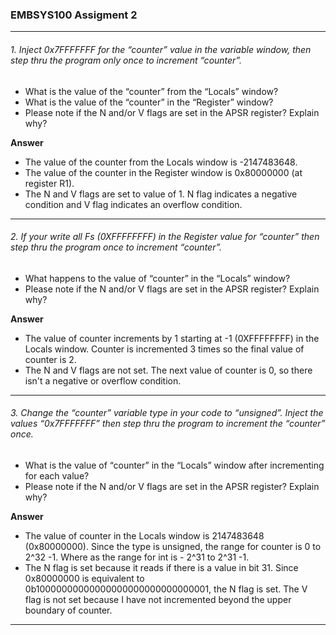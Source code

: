 ### EMBSYS100 Assigment 2
<hr>

###### 1. Inject 0x7FFFFFFF for the “counter” value in the variable window, then step thru the program only once to increment “counter”.
  - What is the value of the “counter” from the “Locals” window?
  - What is the value of the “counter” in the “Register” window?
  - Please note if the N and/or V flags are set in the APSR register? Explain why?
  
  **Answer** <br>
  - The value of the counter from the Locals window is -2147483648.
  - The value of the counter in the Register window is 0x80000000 (at register R1).
  - The N and V flags are set to value of 1. N flag indicates a negative condition and V flag indicates an overflow condition.
<hr>

###### 2. If your write all Fs (0XFFFFFFFF) in the Register value for “counter” then step thru the program once to increment “counter”.
  - What happens to the value of “counter” in the “Locals” window?
  - Please note if the N and/or V flags are set in the APSR register? Explain why?

  **Answer** <br>
  - The value of counter increments by 1 starting at -1 (0XFFFFFFFF) in the Locals window. Counter is incremented 3 times so the final value of counter is 2.
  - The N and V flags are not set. The next value of counter is 0, so there isn't a negative or overflow condition. 
  <hr>
  
###### 3. Change the “counter” variable type in your code to “unsigned”. Inject the values “0x7FFFFFFF” then step thru the program to increment the “counter” once.
  - What is the value of “counter” in the “Locals” window after incrementing for each value?
  - Please note if the N and/or V flags are set in the APSR register? Explain why?

  **Answer** <br>
  - The value of counter in the Locals window is 2147483648 (0x80000000). Since the type is unsigned, the range for counter is 0 to  2^32 -1. Where as the range for int is - 2^31 to 2^31 -1.
  - The N flag is set because it reads if there is a value in bit 31. Since 0x80000000 is equivalent to 0b10000000000000000000000000000001, the N flag is set. The V flag is not set because I have not incremented beyond the upper boundary of counter.
  <hr>
  
  
